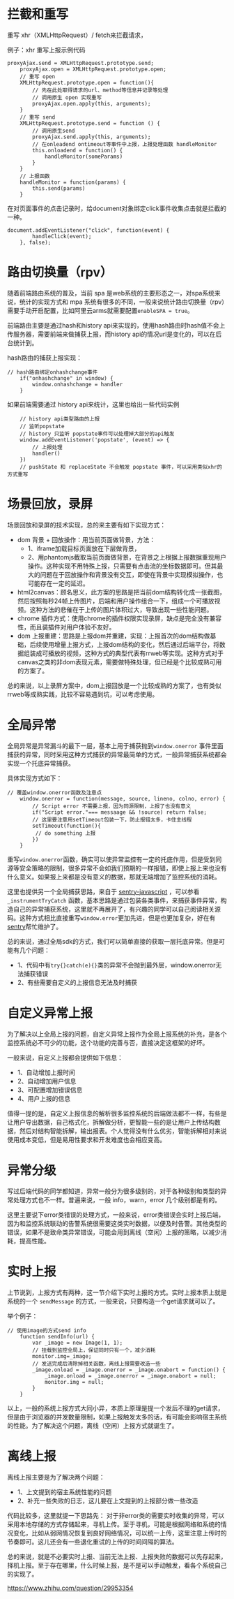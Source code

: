 
# 拦截和重写

重写 xhr（XMLHttpRequest）/ fetch来拦截请求，

例子：xhr 重写上报示例代码
```
proxyAjax.send = XMLHttpRequest.prototype.send;
    proxyAjax.open = XMLHttpRequest.prototype.open;
    // 重写 open
    XMLHttpRequest.prototype.open = function(){
        // 先在此处取得请求的url、method等信息并记录等处理
        // 调用原生 open 实现重写
        proxyAjax.open.apply(this, arguments);
    }
    // 重写 send
    XMLHttpRequest.prototype.send = function () {
        // 调用原生send
        proxyAjax.send.apply(this, arguments);
        // 在onleadend ontimeout等事件中上报，上报处理函数 handleMonitor
        this.onloadend = function() {
            handleMonitor(someParams)
        }
    }
    // 上报函数
    handleMonitor = function(params) {
        this.send(params)
    }
```

在对页面事件的点击记录时，给document对象绑定click事件收集点击就是拦截的一种。
```
document.addEventListener("click", function(event) {
        handleClick(event);
    }, false);
```

# 路由切换量（rpv）
随着前端路由系统的普及，当前 spa 是web系统的主要形态之一，对spa系统来说，统计的实现方式和 mpa 系统有很多的不同，一般来说统计路由切换量（rpv）需要手动开启配置，比如阿里云arms就需要配置`enableSPA = true`。

前端路由主要是通过hash和history api来实现的，使用hash路由时hash值不会上传服务器，需要前端来做捕获上报，而history api的情况url是变化的，可以在后台统计到。

hash路由的捕获上报实现：
```
// hash路由绑定onhashchange事件
    if("onhashchange" in window) {
        window.onhashchange = handler
    }
```
如果前端需要通过 history api来统计，这里也给出一些代码实例
```
    // history api类型路由的上报
    // 监听popstate
    // history 只监听 popstate事件可以处理掉大部分的api触发
    window.addEventListener('popstate', (event) => {
        // 上报处理
        handler()
    })
    // pushState 和 replaceState 不会触发 popstate 事件，可以采用类似xhr的方式重写
```

# 场景回放，录屏
场景回放和录屏的技术实现，总的来主要有如下实现方式：
* dom 背景 + 回放操作：用当前页面做背景，方法：
  * 1、iframe加载目标页面放在下层做背景，
  * 2、用phantomjs截取当前页面做背景，在背景之上根据上报数据重现用户操作。这种实现不用特殊上报，只需要有点击流的坐标数据即可。但其最大的问题在于回放操作和背景没有交互，即使在背景中实现模拟操作，也可能存在一定的延迟。
* html2canvas：顾名思义，此方案的思路是把当前dom结构转化成一张截图，然后按照每秒24帧上传图片，后端和用户操作组合一下，组成一个可播放视频。这种方法的悲催在于上传的图片体积过大，导致出现一些性能问题。
* chrome 插件方式：使用chrome的插件权限实现录屏，缺点是完全没有兼容性，而且装插件对用户体验不友好。
* dom 上报重建：思路是上报dom并重建，实现：上报首次的dom结构做基础，后续使用增量上报方式，上报dom结构的变化，然后通过后端平台，将数据组装成可播放的视频，这种方式的典型代表有rrweb等实现。这种方式对于canvas之类的非dom表现元素，需要做特殊处理，但已经是个比较成熟可用的方案了。

总的来说，以上录屏方案中，dom上报回放是一个比较成熟的方案了，也有类似rrweb等成熟实践，比较不容易遇到坑，可以考虑使用。

# 全局异常
全局异常是异常漏斗的最下一层，基本上用于捕获抛到`window.onerror` 事件里面捕获的异常，同时采用这种方式捕获的异常最简单的方式，一般异常捕获系统都会实现一个托底异常捕获。

具体实现方式如下：
```
// 覆盖window.onerror函数及注意点
    window.onerror = function(message, source, lineno, colno, error) {
        // Script error 不需要上报，因为同源限制，上报了也没有意义
        if("Script error."=== messaage && !source) return false;
        // 这里要注意用setTimeout包装一下，防止报错太多，卡住主线程
        setTimeout(function(){
         // do something 上报
        })
    }
```
重写`window.onerror`函数，确实可以使异常监控有一定的托底作用，但是受到同源等安全策略的限制，很多异常不会如我们预期的一样报错，即使上报上来也没有什么意义。如果报上来都是没有意义的数据，那就无端增加了监控系统的消耗。

这里也提供另一个全局捕获思路，来自于 [sentry-javascript](https://github.com/getsentry/sentry-javascript)
，可以参看 `_instrumentTryCatch` 函数，基本思路是通过包装各类事件，来捕获事件异常，构造自己的异常捕获系统，这里就不再展开了，有兴趣的同学可以自己阅读相关源码。这种方式相比直接重写`window.error`更加先进，但是也更加复杂，好在有[sentry](https://github.com/getsentry/sentry)帮忙维护了。

总的来说，通过全局sdk的方式，我们可以简单直接的获取一层托底异常。但是可能有几个问题：
* 1、代码中有`try{}catch(e){}`类的异常不会抛到最外层，window.onerror无法捕获错误
* 2、有些需要自定义的上报信息无法及时捕获


# 自定义异常上报
为了解决以上全局上报的问题，自定义异常上报作为全局上报系统的补充，是各个监控系统必不可少的功能，这个功能的完善与否，直接决定这框架的好坏。

一般来说，自定义上报都会提供如下信息：
* 1、自动增加上报时间
* 2、自动增加用户信息
* 3、可配置增加错误信息
* 4、用户上报的信息

值得一提的是，自定义上报信息的解析很多监控系统的后端做法都不一样，有些是让用户导出数据，自己格式化，拆解做分析，更智能一些的是让用户上传结构数据，然后对结构智能拆解，输出报表。个人觉得没有什么优劣，智能拆解相对来说使用成本变低，但是易用性要求和开发难度也会相应变高。

# 异常分级
写过后端代码的同学都知道，异常一般分为很多级别的，对于各种级别和类型的异常处理方式也不一样。普遍来说，一般 info，warn，error 几个级别都是有的。

这里主要说下error类错误的处理方式，一般来说，error类错误会实时上报后端，因为和监控系统联动的告警系统很需要这类实时数据，以便及时告警。其他类型的错误，如果不是致命类异常错误，可能会用到离线（空闲）上报的策略，以减少消耗，提高性能。

# 实时上报
上节说到，上报方式有两种，这一节介绍下实时上报的方式。实时上报本质上就是系统的一个 `sendMessage` 的方式，一般来说，只要构造一个get请求就可以了。

举个例子：
```
// 使用image的方式send info
    function sendInfo(url) {
        var _image = new Image(1, 1);
        // 挂载到监控全局上，保证同时只有一个，减少消耗
        monitor.img=_image;
        // 发送完成后清除掉相关函数，离线上报需要改造一些
        _image.onload = _image.onerror = _image.onabort = function() {
            _image.onload = _image.onerror = _image.onabort = null;
            monitor.img = null;
        }
    }
```
以上，一般的系统上报方式大同小异，本质上原理是提一个发后不理的get请求，但是由于浏览器的并发数量限制，如果上报触发太多的话，有可能会影响宿主系统的性能。为了解决这个问题，离线（空闲）上报方式就诞生了。

# 离线上报
离线上报主要是为了解决两个问题：
* 1、上文提到的宿主系统性能的问题
* 2、补充一些失败的日志，这儿要在上文提到的上报部分做一些改造

代码比较多，这里就提一下思路先：
对于非error类的需要实时收集的异常，可以采用本地存储的方式存储起来，寻机上传。至于寻机，可能是根据网络和系统的情况变化，比如从弱网情况恢复到良好网络情况，可以统一上传，这里注意上传时的节奏即可。这儿还会有一些退化重试的上传的时间间隔的算法。

总的来说，就是不必要实时上报、当前无法上报、上报失败的数据可以先存起来，择机上报。至于存在哪里，什么时候上报，是不是可以手动触发，看各个系统自己的实现了。

https://www.zhihu.com/question/29953354

